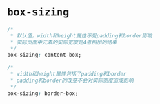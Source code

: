 # `box-sizing`

```css
/*
 * 默认值，width和height属性不受padding和border影响
 * 实际页面中元素的实际宽度是4者相加的结果
 */
box-sizing: content-box;

/*
 * width和height属性包括了padding和border
 * padding和border的改变不会对实际宽度造成影响
 */
box-sizing: border-box;
```

<script async src="//jsfiddle.net/keqingrong/sqky3wwa/1/embed/html,css,result/"></script>

